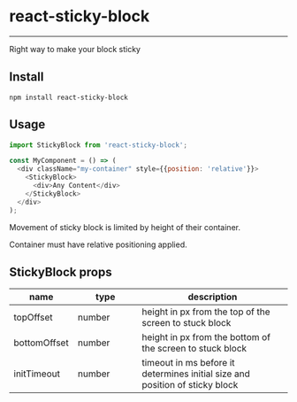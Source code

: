 # react-sticky-block
---

Right way to make your block sticky


## Install

```npm install react-sticky-block```


## Usage

```js
import StickyBlock from 'react-sticky-block';

const MyComponent = () => (
  <div className="my-container" style={{position: 'relative'}}>
    <StickyBlock>
      <div>Any Content</div>
    </StickyBlock>
  </div>
);
```

Movement of sticky block is limited by height of their container.

Container must have relative positioning applied.

## StickyBlock props

<table class="table table-bordered table-striped">
  <thead>
    <tr>
      <th style="width: 100px;">name</th>
      <th style="width: 100px;">type</th>
      <th>description</th>
    </tr>
  </thead>
  <tbody>
    <tr>
      <td>topOffset</td>
      <td>number</td>
      <td>height in px from the top of the screen to stuck block</td>
    </tr>
    <tr>
      <td>bottomOffset</td>
      <td>number</td>
      <td>height in px from the bottom of the screen to stuck block</td>
    </tr>
    <tr>
      <td>initTimeout</td>
      <td>number</td>
      <td>timeout in ms before it determines initial size and position of sticky block</td>
    </tr>
  </tbody>
</table>

